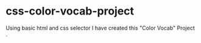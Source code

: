 # css-color-vocab-project
Using basic html and css selector I have created this "Color Vocab"  Project .
